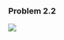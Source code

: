 ### Problem 2.2 
![](https://steemitimages.com/DQmawQttLoGVz8njxjkNg2RZbNAaG6AqxPDZ1qZY52vT1zj/image.png)
